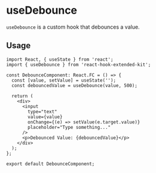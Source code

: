 # useDebounce

`useDebounce` is a custom hook that debounces a value.

## Usage <!-- {docsify-ignore} -->

```tsx
import React, { useState } from 'react';
import { useDebounce } from 'react-hook-extended-kit';

const DebounceComponent: React.FC = () => {
  const [value, setValue] = useState('');
  const debouncedValue = useDebounce(value, 500);

  return (
    <div>
      <input
        type="text"
        value={value}
        onChange={(e) => setValue(e.target.value)}
        placeholder="Type something..."
      />
      <p>Debounced Value: {debouncedValue}</p>
    </div>
  );
};

export default DebounceComponent;
```
